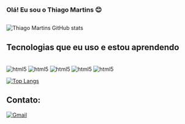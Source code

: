 
### Olá! Eu sou o Thiago Martins 😊 <br/>

##


![Thiago Martins GitHub stats](https://github-readme-stats.vercel.app/api?username=ThiagoMartins11&show_icons=true&theme=dracula) 

## Tecnologias que eu uso e estou aprendendo

<div style="display: inline-block"><br/>
  <img align="center" alt="html5" src="https://img.shields.io/badge/HTML5-E34F26?style=for-the-badge&logo=html5&logoColor=white"/>
  <img align="center" alt="html5" src="https://img.shields.io/badge/CSS3-1572B6?style=for-the-badge&logo=css3&logoColor=white"/>
  <img align="center" alt="html5" src="https://img.shields.io/badge/JavaScript-F7DF1E?style=for-the-badge&logo=javascript&logoColor=black"/>
  <img align="center" alt="html5" src="https://img.shields.io/badge/PHP-777BB4?style=for-the-badge&logo=php&logoColor=white"/>
  <img align="center" alt="html5" src="https://img.shields.io/badge/Java-ED8B00?style=for-the-badge&logo=openjdk&logoColor=white"/>
</div><br/>

[![Top Langs](https://github-readme-stats.vercel.app/api/top-langs/?username=ThiagoMartins11&layout=compact)](https://github.com/anuraghazra/github-readme-stats)

## Contato:

[![Gmail](https://img.shields.io/badge/Gmail-D14836?style=for-the-badge&logo=gmail&logoColor=white)](thiago.martins7333@gmail.com)

